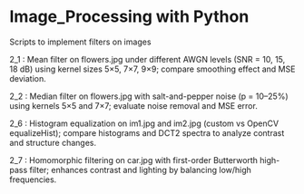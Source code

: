 # Image_Processing with Python
Scripts to implement filters on images 

2_1 : Mean filter on flowers.jpg under different AWGN levels (SNR = 10, 15, 18 dB) using kernel sizes 5×5, 7×7, 9×9; compare smoothing effect and MSE deviation.

2_2 : Median filter on flowers.jpg with salt-and-pepper noise (p = 10–25%) using kernels 5×5 and 7×7; evaluate noise removal and MSE error.

2_6 : Histogram equalization on im1.jpg and im2.jpg (custom vs OpenCV equalizeHist); compare histograms and DCT2 spectra to analyze contrast and structure changes.

2_7 : Homomorphic filtering on car.jpg with first-order Butterworth high-pass filter; enhances contrast and lighting by balancing low/high frequencies.
